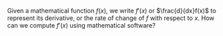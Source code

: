 
Given a mathematical function $f(x)$, we write $f'(x)$ or $\frac{d}{dx}f(x)$
to represent its derivative, or the rate of change of $f$ with respect to $x$.
How can we compute $f'(x)$ using mathematical software?
